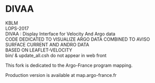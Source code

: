 DIVAA
=====

KBLM  
LOPS-2017  
DIVAA : Display Interface for Velocity And Argo data  
CODE DEDICATED TO VISUALIZE ARGO DATA COMBINED TO AVISO SURFACE CURRENT AND ANDRO DATA  
BASED ON LEAFLET-VELOCITY  
bin/ & update_all.csh do not appear in web front  

This fork is dedicated to the Argo-France program mapping.

Production version is available at map.argo-france.fr